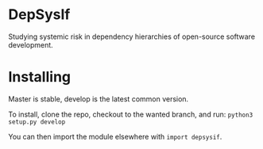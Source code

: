 # DepSysIf

Studying systemic risk in dependency hierarchies of open-source software development.


# Installing

Master is stable, develop is the latest common version.

To install, clone the repo, checkout to the wanted branch, and run:
`python3 setup.py develop`

You can then import the module elsewhere with `import depsysif`.
